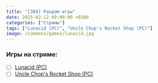 ```yaml
---
title: "[389] Рандом игры"
date: 2025-02-12 09:00:00 +0300
categories: ["Стримы"]
tags: ["Lunacid (PC)", "Uncle Chop's Rocket Shop (PC)"]
image: /commons/games/lunacid.jpg
---
```


### Игры на стриме:
+ [ ] [Lunacid (PC)](/tags/lunacid-pc)
+ [ ] [Uncle Chop's Rocket Shop (PC)](/tags/uncle-chop-s-rocket-shop-pc)
